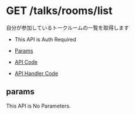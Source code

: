 # GET /talks/rooms/list

自分が参加しているトークルームの一覧を取得します

- This API is Auth Required

- [Params](#params)
- [API Code](/src/endpoints/talks/rooms/list.js)
- [API Handler Code](/src/handlers/web/talks/rooms/list.js)

## params

This API is No Parameters.